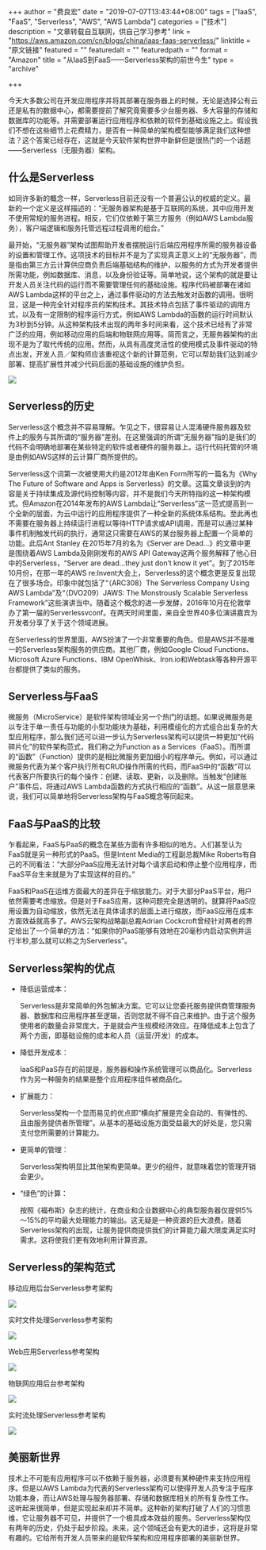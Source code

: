 +++
author = "费良宏"
date = "2019-07-07T13:43:44+08:00"
tags = ["IaaS", "FaaS", "Serverless", "AWS", "AWS Lambda"]
categories = ["技术"]
description = "文章转载自互联网，供自己学习参考"
link = "https://aws.amazon.com/cn/blogs/china/iaas-faas-serverless/"
linktitle = "原文链接"
featured = ""
featuredalt = ""
featuredpath = ""
format = "Amazon"
title = "从IaaS到FaaS——Serverless架构的前世今生"
type = "archive"

+++

今天大多数公司在开发应用程序并将其部署在服务器上的时候，无论是选择公有云还是私有的数据中心，都需要提前了解究竟需要多少台服务器、多大容量的存储和数据库的功能等。并需要部署运行应用程序和依赖的软件到基础设施之上。假设我们不想在这些细节上花费精力，是否有一种简单的架构模型能够满足我们这种想法？这个答案已经存在，这就是今天软件架构世界中新鲜但是很热门的一个话题——Serverless（无服务器）架构。

## 什么是Serverless

如同许多新的概念一样，Serverless目前还没有一个普遍公认的权威的定义。最新的一个定义是这样描述的：“无服务器架构是基于互联网的系统，其中应用开发不使用常规的服务进程。相反，它们仅依赖于第三方服务（例如AWS Lambda服务），客户端逻辑和服务托管远程过程调用的组合。”

最开始，“无服务器”架构试图帮助开发者摆脱运行后端应用程序所需的服务器设备的设置和管理工作。这项技术的目标并不是为了实现真正意义上的“无服务器”，而是指由第三方云计算供应商负责后端基础结构的维护，以服务的方式为开发者提供所需功能，例如数据库、消息，以及身份验证等。简单地说，这个架构的就是要让开发人员关注代码的运行而不需要管理任何的基础设施。程序代码被部署在诸如AWS Lambda这样的平台之上，通过事件驱动的方法去触发对函数的调用。很明显，这是一种完全针对程序员的架构技术。其技术特点包括了事件驱动的调用方式，以及有一定限制的程序运行方式，例如AWS Lambda的函数的运行时间默认为3秒到5分钟。从这种架构技术出现的两年多时间来看，这个技术已经有了非常广泛的应用，例如移动应用的后端和物联网应用等。简而言之，无服务器架构的出现不是为了取代传统的应用。然而，从具有高度灵活性的使用模式及事件驱动的特点出发，开发人员／架构师应该重视这个新的计算范例，它可以帮助我们达到减少部署、提高扩展性并减少代码后面的基础设施的维护负担。

![](https://s3.cn-north-1.amazonaws.com.cn/images-bjs/0118-faas-01.jpg)

## Serverless的历史

Serverless这个概念并不容易理解。乍见之下，很容易让人混淆硬件服务器及软件上的服务与其所谓的“服务器”差别。在这里强调的所谓“无服务器”指的是我们的代码不会明确地部署在某些特定的软件或者硬件的服务器上。运行代码托管的环境是由例如AWS这样的云计算厂商所提供的。

Serverless这个词第一次被使用大约是2012年由Ken Form所写的一篇名为《Why The Future of Software and Apps is Serverless》的文章。这篇文章谈到的内容是关于持续集成及源代码控制等内容，并不是我们今天所特指的这一种架构模式。但Amazon在2014年发布的AWS Lambda让“Serverless”这一范式提高到一个全新的层面，为云中运行的应用程序提供了一种全新的系统体系结构。至此再也不需要在服务器上持续运行进程以等待HTTP请求或API调用，而是可以通过某种事件机制触发代码的执行，通常这只需要在AWS的某台服务器上配置一个简单的功能。此后Ant Stanley 在2015年7月的名为《Server are Dead…》的文章中更是围绕着AWS Lambda及刚刚发布的AWS API Gateway这两个服务解释了他心目中的Serverless，“Server are dead…they just don’t know it yet”。到了2015年10月份，在那一年的AWS re:Invent大会上，Serverless的这个概念更是反复出现在了很多场合。印象中就包括了“（ARC308）The Serverless Company Using AWS Lambda”及“（DVO209）JAWS: The Monstrously Scalable Serverless Framework”这些演讲当中。随着这个概念的进一步发酵，2016年10月在伦敦举办了第一届的Serverlessvconf。在两天时间里面，来自全世界40多位演讲嘉宾为开发者分享了关于这个领域进展。

在Serverless的世界里面，AWS扮演了一个非常重要的角色。但是AWS并不是唯一的Serverless架构服务的供应商。其他厂商，例如Google Cloud Functions、Microsoft Azure Functions、IBM OpenWhisk、Iron.io和Webtask等各种开源平台都提供了类似的服务。

## Serverless与FaaS

微服务（MicroService）是软件架构领域业另一个热门的话题。如果说微服务是以专注于单一责任与功能的小型功能块为基础，利用模组化的方式组合出复杂的大型应用程序，那么我们还可以进一步认为Serverless架构可以提供一种更加“代码碎片化”的软件架构范式，我们称之为Function as a Services（FaaS）。而所谓的“函数”（Function）提供的是相比微服务更加细小的程序单元。例如，可以通过微服务代表为某个客户执行所有CRUD操作所需的代码，而FaaS中的“函数”可以代表客户所要执行的每个操作：创建、读取、更新，以及删除。当触发“创建账户”事件后，将通过AWS Lambda函数的方式执行相应的“函数”。从这一层意思来说，我们可以简单地将Serverless架构与FaaS概念等同起来。

## FaaS与PaaS的比较

乍看起来，FaaS与PaaS的概念在某些方面有许多相似的地方。人们甚至认为FaaS就是另一种形式的PaaS。但是Intent Media的工程副总裁Mike Roberts有自己的不同看法：“大部分PaaS应用无法针对每个请求启动和停止整个应用程序，而FaaS平台生来就是为了实现这样的目的。”

FaaS和PaaS在运维方面最大的差异在于缩放能力。对于大部分PaaS平台，用户依然需要考虑缩放。但是对于FaaS应用，这种问题完全是透明的。就算将PaaS应用设置为自动缩放，依然无法在具体请求的层面上进行缩放，而FaaS应用在成本方面效益就高多了。AWS云架构战略副总裁Adrian Cockcroft曾经针对两者的界定给出了一个简单的方法：“如果你的PaaS能够有效地在20毫秒内启动实例并运行半秒,那么就可以称之为Serverless”。

## Serverless架构的优点

- 降低运营成本：

    Serverless是非常简单的外包解决方案。它可以让您委托服务提供商管理服务器、数据库和应用程序甚至逻辑，否则您就不得不自己来维护。由于这个服务使用者的数量会非常庞大，于是就会产生规模经济效应。在降低成本上包含了两个方面，即基础设施的成本和人员（运营/开发）的成本。

- 降低开发成本：

    IaaS和PaaS存在的前提是，服务器和操作系统管理可以商品化。Serverless作为另一种服务的结果是整个应用程序组件被商品化。

- 扩展能力：

    Serverless架构一个显而易见的优点即“横向扩展是完全自动的、有弹性的、且由服务提供者所管理”。从基本的基础设施方面受益最大的好处是，您只需支付您所需要的计算能力。

- 更简单的管理：

    Serverless架构明显比其他架构更简单。更少的组件，就意味着您的管理开销会更少。

- “绿色”的计算：

    按照《福布斯》杂志的统计，在商业和企业数据中心的典型服务器仅提供5%～15%的平均最大处理能力的输出。这无疑是一种资源的巨大浪费。随着Serverless架构的出现，让服务提供商提供我们的计算能力最大限度满足实时需求。这将使我们更有效地利用计算资源。

## Serverless的架构范式

移动应用后台Serverless参考架构

![](https://s3.cn-north-1.amazonaws.com.cn/images-bjs/0118-faas-02.png)

实时文件处理Serverless参考架构

![](https://s3.cn-north-1.amazonaws.com.cn/images-bjs/0118-faas-03.png)

Web应用Serverless参考架构

![](https://s3.cn-north-1.amazonaws.com.cn/images-bjs/0118-faas-04.png)

物联网应用后台参考架构

![](https://s3.cn-north-1.amazonaws.com.cn/images-bjs/0118-faas-05.png)

实时流处理Serverless参考架构

![](https://s3.cn-north-1.amazonaws.com.cn/images-bjs/0118-faas-06.png)

## 美丽新世界

技术上不可能有应用程序可以不依赖于服务器，必须要有某种硬件来支持应用程序。但是以AWS Lambda为代表的Serverless架构可以使得开发人员专注于程序功能本身，而让AWS处理与服务器部署、存储和数据库相关的所有复杂性工作。这听起来很简单，但是实现起来却并不简单。这种新的架构打破了人们的习惯思维，它让服务器不可见，并提供了一个极具成本效益的服务。Serverless架构仅有两年的历史，仍处于起步阶段。未来，这个领域还会有更大的进步，这将是非常有趣的。它给所有开发人员带来的是软件架构和应用程序部署的美丽新世界。